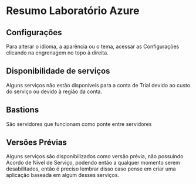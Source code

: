 # Resumo Laboratório Azure

## Configurações
Para alterar o idioma, a aparência ou o tema, acessar as Configurações clicando na engrenagem no topo à direita.

## Disponibilidade de serviços
Alguns serviços não estão disponíveis para a conta de Trial devido ao custo do serviço ou devido à região da conta.

## Bastions
São servidores que funcionam como ponte entre servidores

## Versões Prévias 
Alguns serviços são disponibilizados como versão prévia, não possuindo Acordo de Nível de Serviço, podendo então a qualquer momento serem desabilitados, então é preciso lembrar disso caso pense em criar uma aplicação baseada em algum desses serviços.
